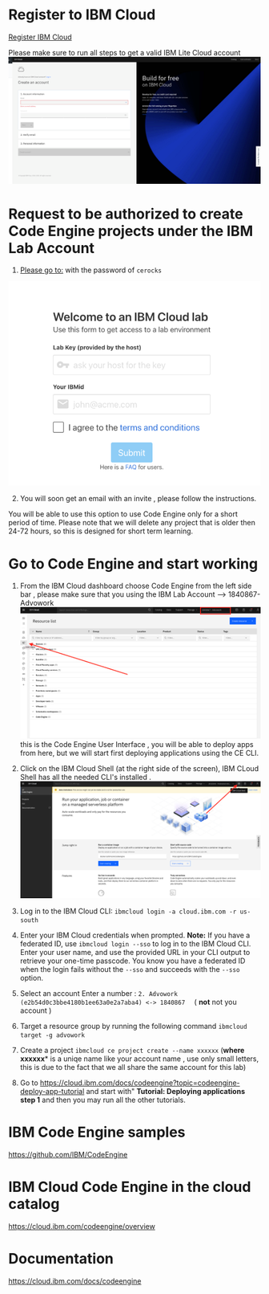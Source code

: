 
# Register to IBM Cloud 

[Register IBM Cloud](https://ibm.biz/BdfTUY )

Please make sure to run all steps to get a valid IBM Lite Cloud account 
![](README_IMAGES/Register.png)

<!---   # Go to the Labs ---> 
<!---  First run the setup steps then go to Exercise 1 ---> 
<!---  [access to IBM OpenLabs for Code Engine]( https://developer.ibm.com/openlabs/fs2021-codeengine) --->
# Request to be authorized to create Code Engine projects under the IBM Lab Account  
1. [Please go to:](https://code-engine-workshop.mybluemix.net) with the password of `cerocks`
 
![](README_IMAGES/IBMCloudLab.png)


2. You will soon get an email with an invite , please follow the instructions.

<!----[](README_IMAGES/LogIn.png) --->

You will be able to use this option  to use Code Engine only for a short period of time. Please note that we will delete  any project that is older then 24-72 hours, so this is designed for short term learning.

# Go to Code Engine and start working 
 
1. From the IBM Cloud dashboard choose Code Engine from the left side bar , please make sure that you using the IBM Lab Account --> 1840867- Advowork 
![](README_IMAGES/GoToCE.png)
this is the Code Engine User Interface , you will be able to deploy apps from here, but we will start first deploying applications using the CE CLI.
2. Click on the  IBM Cloud Shell (at the right side of the screen), IBM CLoud Shell has all the needed CLI's installed .
![](README_IMAGES/gotocli.png)
3. Log in to the IBM Cloud CLI: `ibmcloud login -a cloud.ibm.com -r us-south`
4. Enter your IBM Cloud credentials when prompted.
  **Note:** If you have a federated ID, use `ibmcloud login --sso` to log in to the IBM Cloud CLI. Enter your user name, and use the provided URL in your CLI output to retrieve your one-time passcode. You know you have a federated ID when the login fails without the `--sso` and succeeds with the `--sso` option.
  
3. Select an account Enter a number : `2. Advowork (e2b54d0c3bbe4180b1ee63a0e2a7aba4) <-> 1840867  `  ( **not** not you  account )   
4. Target a resource group by running the following command `ibmcloud target -g advowork`
5. Create a project `ibmcloud ce project create --name xxxxxx` (**where xxxxxx*** is a uniqe name like your account name , use only small letters, this is due to the fact that we all share the same account for this lab)  
6. Go to https://cloud.ibm.com/docs/codeengine?topic=codeengine-deploy-app-tutorial and start with" **Tutorial: Deploying applications step 1** and then you may run all the other tutorials.




# IBM Code Engine samples 
https://github.com/IBM/CodeEngine

# IBM Cloud Code Engine in the cloud catalog 
https://cloud.ibm.com/codeengine/overview

# Documentation 
https://cloud.ibm.com/docs/codeengine


